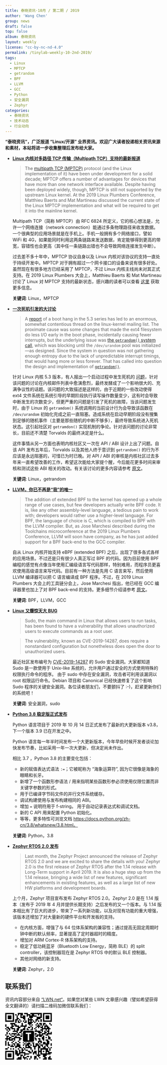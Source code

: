 ```yaml
---
title: 泰晓资讯·10月 / 第二期 / 2019
author: 'Wang Chen'
group: news
draft: false
top: false
album: 泰晓资讯
layout: weekly
license: "cc-by-nc-nd-4.0"
permalink: /tinylab-weekly-10-2nd-2019/
tags:
  - Linux
  - MPTCP
  - getrandom
  - BPF
  - LLVM
  - GCC
  - Python
  - 安全漏洞
  - Zephyr
categories:
  - 泰晓资讯
  - 技术动态
  - 行业动向
---
```


**“泰晓资讯”，广泛报道 “Linux/开源” 业界资讯。欢迎广大读者投递相关资讯来源和素材，本站将进一步收集整理后发布给大家。**


- [**Linux 内核对多路径 TCP 传输（Multipath TCP）支持的最新报道**](https://lwn.net/Articles/800501/)

    > The [multipath TCP (MPTCP)](https://lwn.net/Articles/544399/) protocol (and the Linux implementation of it) have been under development for a solid decade; MPTCP offers a number of advantages for devices that have more than one network interface available. Despite having been deployed widely, though, MPTCP is still not supported by the upstream Linux kernel. At the 2019 Linux Plumbers Conference, Matthieu Baerts and Mat Martineau discussed the current state of the Linux MPTCP implementation and what will be required to get it into the mainline kernel.

    Multipath TCP（简称 MPTCP）由 RFC 6824 所定义，它的核心想法是，允许一个网络连接（network connection）能通过多条物理路径来收发数据。一个很典型的应用场景就是在手机上。手机一般拥有多个网络接口，譬如 WiFi 和 4G，如果能同时利用这两条链路来发送数据，肯定能够得到更高的带宽，容错性也会更高（其中任一条链路出错也不会导致网络连接发生中断）。

    过去差不多十年中，MPTCP 协议自身以及 Linux 内核对该协议的支持一直处于持续开发中。MPTCP 对于拥有超过一个网卡接口的设备来说有很多好处。虽然现在有很多地方已经采用了 MPTCP，不过 Linux 内核主线尚未对其正式支持。在 2019 Linux Plumbers 大会上，Matthieu Baerts 和 Mat Martineau 讨论了 Linux 对 MPTCP 支持的最新状态，感兴趣的读者可以查看 [这里](https://lwn.net/Articles/800501/) 获取更多信息。

    **关键词**: Linux，MPTCP

- [**一次死机引发的大讨论**](https://lwn.net/Articles/800509/)

    > A [report](https://lwn.net/ml/linux-kernel/20190910042107.GA1517@darwi-home-pc/) of a boot hang in the 5.3 series has led to an enormous, somewhat contentious thread on the linux-kernel mailing list. The proximate cause was some changes that made the ext4 filesystem do less I/O early in the boot phase, incidentally causing fewer interrupts, but the underlying issue was [the `getrandom()` system call](https://lwn.net/Articles/606141/), which was blocking until the `/dev/urandom` pool was initialized—as designed. Since the system in question was not gathering enough entropy due to the lack of unpredictable interrupt timings, that would hang more or less forever. That has called into question the design and implementation of [`getrandom()`](http://man7.org/linux/man-pages/man2/getrandom.2.html).

    针对 Linux 内核 5.3 版本，有人报出一个启动过程中发生死机的 [问题](https://lwn.net/ml/linux-kernel/20190910042107.GA1517@darwi-home-pc/)，针对该问题的讨论在内核邮件列表中愈演愈烈，最终发酵成了一个影响很大的、充满争议性的话题。该问题的大致描述是这样的，由于近期的一些改动使得 ext4 文件系统在系统引导的早期阶段执行读写操作数量变少，这有时会导致中断发生的次数变少，但更严重的问题是引发了死机的故障，当该问题发生时，由于 Linux 的 `getramdom()` 系统调用的当前设计行为会导致该函数在 `/dev/urandom` 初始化完成之前一直阻塞。造成系统在启动早期阶段没有搜集到足够的随机事件（主要是那些随机的中断不够多），最终导致系统进入死机状态。这引起社区对 `getramdon()` 实现机制的争论。针对该问题的讨论非常长，目前还不清楚 Torvalds 的最终决定是什么。

    这件事情从另一方面也表明内核社区又一次在 API / ABI 设计上出了问题。自该 API 发布五年后，Torvalds 以及其他人终于意识到 `getrandom()` 的行为不应该是永远阻塞的，可惜已为时已晚。对 API / ABI 的审核是内核社区过去多年来一直希望改善的工作，希望这次能给大家提个醒，今后能花更多时间来审核和测试这些 ABI 相关的改动。有关该讨论的更多内容请参考 [原文](https://lwn.net/Articles/800509/)。

    **关键词**: Linux，getrandom


- [**LLVM，你已不再是“我”的唯一**](https://lwn.net/Articles/800606/)

    > The addition of extended BPF to the kernel has opened up a whole range of use cases, but few developers actually write BPF code. It is, like any other assembly-level language, a tedious pain to work with; developers would rather use a higher-level language. For BPF, the language of choice is C, which is compiled to BPF with the LLVM compiler. But, as Jose Marchesi described during the Toolchains microconference at the 2019 Linux Plumbers Conference, LLVM will soon have company, as he has just added support for a BPF back-end to the GCC compiler.

    自从 Linux 内核开始支持 eBPF (extended BPF) 之后，出现了很多各式各样的应用场景。不过还是只有很少人真正写过 BPF 的代码。因为目前使用 BPF 编程的感觉有点像当年使用汇编级语言写代码那样，特别难用，而程序员更喜欢使用高级语言来写代码。目前有一种方法是先用 C 语言来写，然后使用 LLVM 编译器可以把 C 语言编译成 BPF 程序。不过，在 2019 Linux Plumbers 大会上的工具链分会上，Jose Marchesi 指出，他已经在 GCC 编译器里也加上了对 BPF back-end 的支持。更多细节介绍请参考 [原文](https://lwn.net/Articles/800606/)。

    **关键词**: BPF，LLVM，GCC

- [**Linux 又爆惊天大 BUG**](https://siliconangle.com/2019/10/14/linux-sudo-bug-opens-root-access-unprivileged-users/)

    > Sudo, the main command in Linux that allows users to run tasks, has been found to have a vulnerability that allows unauthorized users to execute commands as a root user.

    > The vulnerability, known as CVE-2019-14287, does require a nonstandard configuration but nonetheless does open the door to unauthorized users.

    最近社区发布编号为 [CVE-2019-14287](https://access.redhat.com/security/cve/cve-2019-14287) 的 Sudo 安全漏洞。大家都知道 Sudo 是一款使用于 Unix-like 系统的，允许用户通过安全的方式使用特殊的权限执行命令的程序。 由于 sudo 中存在安全漏洞，攻击者可利用该漏洞以 root 权限运行命令。Debian 项目和 Canonical 已经快速修复了这个影响 Sudo 程序的关键安全漏洞。各位读者朋友们，不要颤抖了 :-)，赶紧更新你们的系统吧！

    **关键词**: 安全漏洞，sudo

- [**Python 3.8 稳定版正式发布**](https://www.python.org/downloads/release/python-380/)

    Python 语言项目于 2019 年 10 月 14 日正式发布了最新的大更新版本 v3.8，下一个版本 3.9 已在开发之中。

    Python 语言每一年半时间发布一个大更新版本，今年早些时候开发者谈论加快发布节奏，比如采用一年一次大更新，但决定尚未作出。

    相比 3.7 ，Python 3.8 的主要变化包括：

    - 新的赋值表达式语法 `:=`；它被昵称为 “海象运算符”, 因为它很像是海象的眼睛和长牙。
    - 新增了一个函数形参语法 / 用来指明某些函数形参必须使用仅限位置而非关键字参数的形式。
    - 用于已编译字节码文件的并行文件系统缓存。
    - 调试构建使用与发布构建相同的 ABI。
    - 增加 `=` 说明符用于 f-string。 用于自动记录表达式和调试文档。
    - 新的 C API 用来配置 Python 初始化。
    - 等等，更多特性可浏览文档 https://docs.python.org/zh-cn/3.8/whatsnew/3.8.html。

    **关键词**: Python，3.8

- [**Zephyr RTOS 2.0 发布**](https://www.linux.com/articles/zephyr-rtos-2-0-release-highlights/)

    > Last month, the Zephyr Project announced the release of Zephyr RTOS 2.0 and we are excited to share the details with you! Zephyr 2.0 is the first release of Zephyr RTOS after the 1.14 release with Long-Term support in April 2019. It is also a huge step up from the 1.14 release, bringing a wide list of new features, significant enhancements in existing features, as well as a large list of new HW platforms and development boards.

    上个月，Zephyr 项目宣布发布 Zephyr RTOS 2.0。Zephyr 2.0 是在 1.14 版本（发布于 2019 年 4 月并提供长期支持）之后发布的又一个版本。与 1.14 版本相比有了巨大的进步，带来了一系列新功能，以及对现有功能的重大增强，该版本还增加了对大量新的硬件平台和开发板的支持。

    - 在内核方面，增强了与 64 位体系架构的兼容性；通过提高无固定周期时钟中断的默认频率，显著提高了定时器超时的精度。
    - 增加对 ARM Cortex-R 体系架构的支持。
    - 稳定了低功耗蓝牙（Bluetooth Low Energy，简称 BLE）的 split controller，该控制器现在是 Zephyr RTOS 中的默认 BLE 控制器。
    - 其他对网络的新支持。

    **关键词**: Zephyr，2.0

## 联系我们

资讯内容部分来自 [“LWN.net“](https://lwn.net/)。如果您对某些 LWN 文章感兴趣（譬如希望获得全文翻译的）请扫描二维码加微信联系我们：

![tinylab wechat](/images/wechat/tinylab.jpg)

